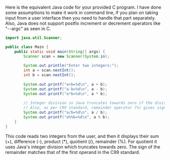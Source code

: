 Here is the equivalent Java code for your provided C program. I have done some assumptions to make it work in command line, if you plan on taking input from a user interface then you need to handle that part separately. Also, Java does not support postfix increment or decrement operators like "--argc" as seen in C.

```java
import java.util.Scanner;

public class Main {
    public static void main(String[] args) {
        Scanner scan = new Scanner(System.in);
        
        System.out.println("Enter two integers:");
        int a = scan.nextInt();
        int b = scan.nextInt();
      
        System.out.printf("a+b=%d\n", a + b);
        System.out.printf("a-b=%d\n", a - b);
        System.out.printf("a*b=%d\n", a * b);
        
        // Integer division in Java truncates towards zero if the divisor is positive and toward negative infinity if it's negative. 
        // Also, as per C99 standard, remainder operator (%) gives signed result same as first operand sign.
        System.out.printf("a/b=%d\n", a / b);  
        System.out.printf("a%%b=%d\n", a % b); 
    }
}
```
This code reads two integers from the user, and then it displays their sum (+), difference (-), product (*), quotient (/), remainder (%). For quotient it uses Java's integer division which truncates towards zero. The sign of the remainder matches that of the first operand in the C99 standard.

